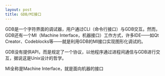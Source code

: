 ```yaml
---
layout: post
title: GDB/MI接口
---
```

GDB是一个字符界面的调试器，用户通过CLI（命令行接口）与GDB交互。然而，GDB还有一个MI（Machine Interface，机器接口）工作方式，许多IDE——如Qt Creator、Codeblocks等——就是利用GDB的MI接口实现图形化调试的。

GDB没有提供API，而是规定了一个协议，以他程序通过进程间通信与GDB进行交互，据说这是Unix设计的哲学。

MI全称是Machine Interface，就是面向机器的接口
